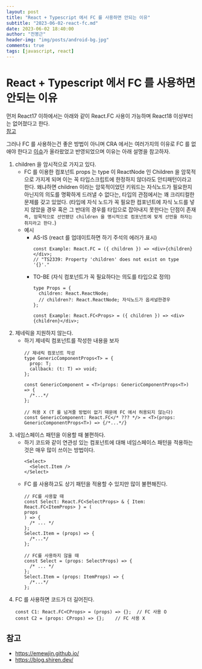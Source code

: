 ```yaml
---
layout: post
title: "React + Typescript 에서 FC 를 사용하면 안되는 이유"
subtitle: "2023-06-02-react-fc.md"
date: 2023-06-02 18:40:00
author: "전봉근"
header-img: "img/posts/android-bg.jpg"
comments: true
tags: [javascript, react]
---
```


# React + Typescript 에서 FC 를 사용하면 안되는 이유
먼저 React17 이하에서는 아래와 같이 React.FC 사용이 가능하며 React18 이상부터는 없어졌다고 한다.     
[참고](https://github.com/DefinitelyTyped/DefinitelyTyped/pull/56210)             
    
그러나 FC 를 사용하는건 좋은 방법이 아니며 CRA 에서는 여러가지의 이유로 FC 를 없애야 한다고 [이슈](https://github.com/facebook/create-react-app/pull/8177)가 올라왔었고 반영되었으며 이유는 아래 설명을 참고하자.      
     
1. children 을 암시적으로 가지고 있다.
   - FC 를 이용한 컴포넌트 props 는 type 이 ReactNode 인 Children 을 암묵적으로 가지게 되며 이는 꼭 타입스크립트에 한정하지 않더라도 안티패턴이라고 한다. 왜냐하면 children 이라는 암묵적이었던 키워드는 자식노드가 필요한지 아닌지의 의도를 명확하게 드러낼 수 없다는, 타입의 관점에서는 꽤 크리티컬한 문제를 갖고 있었다. (타입에 자식 노드가 꼭 필요한 컴포넌트에 자식 노드를 넣지 않았을 경우 혹은 그 반대의 경우를 타입으로 잡아내지 못한다는 단점이 존재 `즉, 암묵적으로 선언됐던 children 을 명시적으로 컴포넌트에 맞게 선언을 하자는 취지라고 한다.`)   
   - 예시
     - AS-IS (react 를 업데이트하면 하기 주석의 에러가 표시)     
       ```
       const Example: React.FC = ({ children }) => <div>{children}</div>;
       // "TS2339: Property 'children' does not exist on type '{}'."       
       ```
     - TO-BE (자식 컴포넌트가 꼭 필요하다는 의도를 타입으로 정의)     
       ```
       type Props = {
         children: React.ReactNode;
         // children?: React.ReactNode; 자식노드가 옵셔널한경우
       };

       const Example: React.FC<Props> = ({ children }) => <div>{children}</div>;       
       ```     
2. 제네릭을 지원하지 않는다.
   - 하기 제네릭 컴포넌트를 작성한 내용을 보자
     ```
     // 제네릭 컴포넌트 작성
     type GenericComponentProps<T> = {
       prop: T;
       callback: (t: T) => void;
     };

     const GenericComponent = <T>(props: GenericComponentProps<T>) => {
       /*...*/
     };     
     ```      
     ```
     // 허용 X (T 를 넘겨줄 방법이 없기 때문에 FC 에서 허용되지 않는다)
     const GenericComponent: React.FC</* ??? */> = <T>(props: GenericComponentProps<T>) => {/*...*/}
     ```
3. 네임스페이스 패턴을 이용할 때 불편하다.
   - 하기 코드와 같이 연관성 있는 컴포넌트에 대해 네임스페이스 패턴을 적용하는 것은 매우 많이 쓰이는 방법이다.
     ```
     <Select>
       <Select.Item />
     </Select>
     ```    
   - FC 를 사용하고도 상기 패턴을 적용할 수 있지만 많이 불편해진다.   
     ```
     // FC를 사용할 때
     const Select: React.FC<SelectProps> & { Item: React.FC<ItemProps> } = (
     props
     ) => {
       /* ... */
     };
     Select.Item = (props) => {
       /*...*/
     };     
     ```    
     ```
     // FC를 사용하지 않을 때
     const Select = (props: SelectProps) => {
       /* ... */
     };
     Select.Item = (props: ItemProps) => {
       /*...*/
     };     
     ```     
4. FC 를 사용하면 코드가 더 길어진다.     
   ```
   const C1: React.FC<CProps> = (props) => {};  // FC 사용 O
   const C2 = (props: CProps) => {};    // FC 사용 X
   ```


## 참고
- https://emewjin.github.io/
- https://blog.shiren.dev/